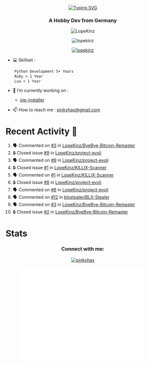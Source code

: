 <div align=center>
<a href="https://git.io/typing-svg"><img src="https://readme-typing-svg.herokuapp.com?font=Fira+Code&pause=1000&center=true&multiline=true&width=435&height=55&lines=Lopekinz;Advanced+Python+Developer" alt="Typing SVG" /></a>
</div>
<h3 align="center">A Hobby Dev from Germany</h3>

<p align="center"> <img src="https://img.shields.io/github/followers/LopeKinz?label=Follow&style=social)](https://github.com/LopeKinz" alt="LopeKinz" /> </p>
<p align="center"> <img src="https://komarev.com/ghpvc/?username=lopekinz&label=Profile%20views&color=0e75b6&style=flat" alt="lopekinz" /> </p>

<p align="center"> <a href="https://github.com/ryo-ma/github-profile-trophy"><img src="https://github-profile-trophy.vercel.app/?username=lopekinz&theme=onedark" alt="lopekinz" /></a> </p>

- 💻 Skillset :
```
    Python Development 5+ Years
    Ruby < 1 Year
    Lua < 1 Year
```
- 🔭 I’m currently working on :
     * [pip-installer](https://www.github.com/LopeKinz/pip-installer)

- 📫 How to reach me : [pinkyhax@gmail.com](mailto:pinkyhax@gmail.com)

# Recent Activity 🎉
<!--START_SECTION:activity-->
1. 🗣 Commented on [#3](https://github.com/LopeKinz/ByeBye-Bitcoin-Remaster/issues/3#issuecomment-1746351790) in [LopeKinz/ByeBye-Bitcoin-Remaster](https://github.com/LopeKinz/ByeBye-Bitcoin-Remaster)
2. 🔒 Closed issue [#9](https://github.com/LopeKinz/project-evoli/issues/9) in [LopeKinz/project-evoli](https://github.com/LopeKinz/project-evoli)
3. 🗣 Commented on [#9](https://github.com/LopeKinz/project-evoli/issues/9#issuecomment-1732287229) in [LopeKinz/project-evoli](https://github.com/LopeKinz/project-evoli)
4. 🔒 Closed issue [#1](https://github.com/LopeKinz/KILLIX-Scanner/issues/1) in [LopeKinz/KILLIX-Scanner](https://github.com/LopeKinz/KILLIX-Scanner)
5. 🗣 Commented on [#1](https://github.com/LopeKinz/KILLIX-Scanner/issues/1#issuecomment-1703941742) in [LopeKinz/KILLIX-Scanner](https://github.com/LopeKinz/KILLIX-Scanner)
6. 🔒 Closed issue [#8](https://github.com/LopeKinz/project-evoli/issues/8) in [LopeKinz/project-evoli](https://github.com/LopeKinz/project-evoli)
7. 🗣 Commented on [#8](https://github.com/LopeKinz/project-evoli/issues/8#issuecomment-1643718275) in [LopeKinz/project-evoli](https://github.com/LopeKinz/project-evoli)
8. 🗣 Commented on [#12](https://github.com/blxstealer/BLX-Stealer/issues/12#issuecomment-1635278859) in [blxstealer/BLX-Stealer](https://github.com/blxstealer/BLX-Stealer)
9. 🗣 Commented on [#3](https://github.com/LopeKinz/ByeBye-Bitcoin-Remaster/issues/3#issuecomment-1634801511) in [LopeKinz/ByeBye-Bitcoin-Remaster](https://github.com/LopeKinz/ByeBye-Bitcoin-Remaster)
10. 🔒 Closed issue [#2](https://github.com/LopeKinz/ByeBye-Bitcoin-Remaster/issues/2) in [LopeKinz/ByeBye-Bitcoin-Remaster](https://github.com/LopeKinz/ByeBye-Bitcoin-Remaster)
<!--END_SECTION:activity-->


# Stats
<h3 align="center">Connect with me:</h3>
<p align="center">
<a href="https://instagram.com/pinkyhax" target="blank"><img align="center" src="https://raw.githubusercontent.com/rahuldkjain/github-profile-readme-generator/master/src/images/icons/Social/instagram.svg" alt="pinkyhax" height="30" width="40" /></a>
</p>

<p align=center>
  <img align="center" src="/github-metrics.svg" alt="Metrics" width="400">
</p>


